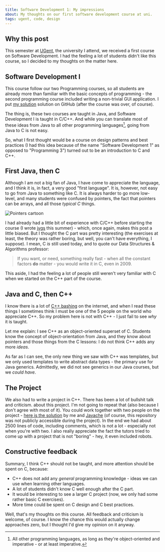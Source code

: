 ```yaml
---
title: Software Development 1: My impressions
about: My thoughts on our first software development course at uni.
tags: ugent, code, design
---
```


## Why this post

This semester at [UGent](http://www.ugent.be/), the university I attend, we 
received a first course on Software Development. I had the feeling a lot of
students didn't like this course, so I decided to my thoughts on the matter
here.

## Software Development I

This course follow our two Programming courses, so all students are already more
than familiar with the basic concepts of programming - the second programming
course included writing a non-trivial GUI application. I put
[my solution](http://github.com/jaspervdj/Musique) solution on GitHub (after the
course was over, of course).

The thing is, these two courses are taught in Java, and Software Development I
is taught in C/C++. And while you can translate most of these ideas from Java
to all other programming languages[^1], going from Java to C is not easy.

[^1]: All other programming languages, as long as they're object-oriented and
      imperative - or at least imperative.

So, what I first thought would be a course on design patterns and best
practices (I had this idea because of the name "Software Development 1" as
opposed to "Programming 3") turned out to be an introduction to C and C++.

## First Java, then C

Although I am not a big fan of Java, I have come to appreciate the language, and
I think it is, in fact, a very good "first language". It is, however, not easy
to go from Java to something like C. It is always harder to go more low-level,
and many students were confused by pointers, the fact that pointers can be
arrays, and all those _typical C_ things.

![Pointers cartoon]($root/images/2010-01-20-xkcd-pointers.png)

I had already had a little bit of experience with C/C++ before starting the
course (I wrote [jvgs](http://jvgs.sf.net/) this summer) - which, once again,
makes this post a little biased. But I thought the C part was pretty interesting
(the exercises at least, the theory was rather boring, but well, you can't have
everything, I suppose). I mean, C _is_ still used today, and to quote our Data
Structures & Algorithms professor:

> If you want, or need, something really fast - when all the constant factors
> __do__ matter - you would write it in C, even in 2009.

This aside, I had the feeling a lot of people still weren't very familiar with
C when we started on the C++ part of the course.

## Java and C, then C++

I know there is a lot of [C++ bashing](http://yosefk.com/c++fqa/) on the
internet, and when I read these things I sometimes think I must be one of the 5
people on the world who appreciate C++. So my problem here is not with C++ - I
just fail to see _why_ it is taught.

Let me explain: I see C++ as an object-oriented superset of C. Students know the
concept of object-orientation from Java, and they know about pointers and those
things from the C lessons: I do not think C++ adds any more _ideas_.

As far as I can see, the only new thing we saw with C++ was templates, but we
only used templates to write abstract data types - the primary use for Java
generics. Admittedly, we did not see generics in our Java courses, but we
_could have_.

## The Project

We also had to write a project in C++. There has been a lot of bullshit talk
and criticism. about this project. I'm not going to repeat that (also because
I don't agree with most of it). You could work together with two people on the
project - [here is the solution](http://github.com/jaspervdj/AstroBot) by me
and [Javache](http://thinkjavache.be/blog/) (of course, this repository was
not publicly accessible during the project). In the end we had about 2500
lines of code, including comments, which is not a lot - especially not when
you're with two. I also really appreciate the fact the tutors tried to come up
with a project that is not "boring" - hey, it even included robots.

## Constructive feedback

Summary, I think C++ should not be taught, and more attention should be spent
on C, because:

- C++ does not add any _general_ programming knowledge - ideas we can use when
  learning other languages.
- A lot of students didn't know C well enough after the C part.
- It would be interesting to see a larger C project (now, we only had some
  rather basic C exercises).
- More time could be spent on C design and C best practices.

Well, that's my thoughts on this course. All feedback and criticism is welcome,
of course. I know the chance this would actually change approaches zero, but I
thought I'd give my opinion on it anyway.
